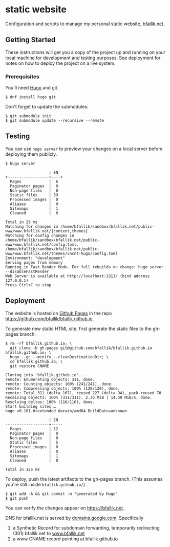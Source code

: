 # static website

Configuration and scripts to manage my personal static website,
[bfallik.net](https://bfallik.net).

## Getting Started

These instructions will get you a copy of the project up and running on
your local machine for development and testing purposes. See deployment
for notes on how to deploy the project on a live system.

### Prerequisites

You'll need [Hugo](https://gohugo.io) and git.

```
$ dnf install hugo git
```

Don't forget to update the submodules:

```
$ git submodule init
$ git submodule update --recursive --remote
```

## Testing

You can use `hugo server` to preview your changes on a local server
before deploying them publicly.

```
$ hugo server

                   | EN
+------------------+----+
  Pages            |  6
  Paginator pages  |  0
  Non-page files   |  0
  Static files     | 39
  Processed images |  0
  Aliases          |  0
  Sitemaps         |  1
  Cleaned          |  0

Total in 29 ms
Watching for changes in /home/bfallik/sandbox/bfallik.net/public-www/www.bfallik.net/{content,themes}
Watching for config changes in /home/bfallik/sandbox/bfallik.net/public-www/www.bfallik.net/config.toml, /home/bfallik/sandbox/bfallik.net/public-www/www.bfallik.net/themes/vncnt-hugo/config.toml
Environment: "development"
Serving pages from memory
Running in Fast Render Mode. For full rebuilds on change: hugo server --disableFastRender
Web Server is available at http://localhost:1313/ (bind address 127.0.0.1)
Press Ctrl+C to stop
```

## Deployment

The website is hosted on [Github Pages](https://pages.github.com/) in the repo https://github.com/bfallik/bfallik.github.io.

To generate new static HTML site, first generate the static files to the gh-pages branch:

```
$ rm -rf bfallik.github.io; \
  git clone -b gh-pages git@github.com:bfallik/bfallik.github.io bfallik.github.io; \
  hugo --gc --minify --cleanDestinationDir; \
  cd bfallik.github.io; \
  git restore CNAME

Cloning into 'bfallik.github.io'...
remote: Enumerating objects: 311, done.
remote: Counting objects: 100% (241/241), done.
remote: Compressing objects: 100% (120/120), done.
remote: Total 311 (delta 107), reused 227 (delta 94), pack-reused 70
Receiving objects: 100% (311/311), 2.36 MiB | 14.39 MiB/s, done.
Resolving deltas: 100% (116/116), done.
Start building sites …
hugo v0.101.0+extended darwin/amd64 BuildDate=unknown

                   | EN
-------------------+-----
  Pages            | 12
  Paginator pages  |  0
  Non-page files   |  0
  Static files     |  5
  Processed images |  0
  Aliases          |  0
  Sitemaps         |  1
  Cleaned          |  0

Total in 125 ms
```

To deploy, push the latest artifacts to the gh-pages branch. (This assumes you're still inside `bfallik.github.io/`)

```
$ git add -A && git commit -m "generated by Hugo"
$ git push
```

You can verify the changes appear on https://bfallik.net.

DNS for bfallik.net is served by [domains.google.com](https://domains.google.com). Specifically
1. a Synthetic Record for subdomain forwarding, temporarily redirecting (301) bfallik.net to www.bfallik.net
2. a www CNAME record pointing at bfallik.github.io
